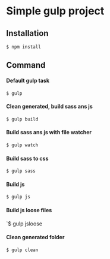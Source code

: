 # Simple gulp project

## Installation

`$ npm install `

## Command

#### Default gulp task
`$ gulp`
#### Clean generated, build sass ans js
`$ gulp build`
#### Build sass ans js with file watcher
`$ gulp watch`
#### Build sass to css
`$ gulp sass `
#### Build js 
`$ gulp js `
#### Build js loose files
`$ gulp jsloose
#### Clean generated folder
`$ gulp clean`